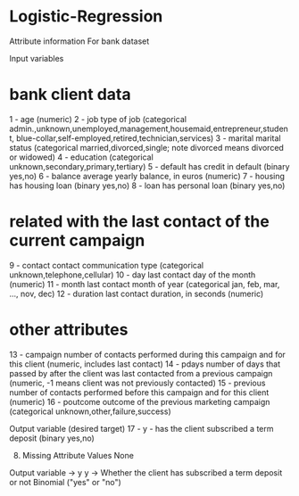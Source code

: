 # Logistic-Regression

Attribute information For bank dataset

   Input variables
   # bank client data
   1 - age (numeric)
   2 - job  type of job (categorical admin.,unknown,unemployed,management,housemaid,entrepreneur,student,
                                       blue-collar,self-employed,retired,technician,services) 
   3 - marital  marital status (categorical married,divorced,single; note divorced means divorced or widowed)
   4 - education (categorical unknown,secondary,primary,tertiary)
   5 - default has credit in default (binary yes,no)
   6 - balance average yearly balance, in euros (numeric) 
   7 - housing has housing loan (binary yes,no)
   8 - loan has personal loan (binary yes,no)
   # related with the last contact of the current campaign
   9 - contact contact communication type (categorical unknown,telephone,cellular) 
  10 - day last contact day of the month (numeric)
  11 - month last contact month of year (categorical jan, feb, mar, ..., nov, dec)
  12 - duration last contact duration, in seconds (numeric)
   # other attributes
  13 - campaign number of contacts performed during this campaign and for this client (numeric, includes last contact)
  14 - pdays number of days that passed by after the client was last contacted from a previous campaign (numeric, -1 means client was not previously contacted)
  15 - previous number of contacts performed before this campaign and for this client (numeric)
  16 - poutcome outcome of the previous marketing campaign (categorical unknown,other,failure,success)

  Output variable (desired target)
  17 - y - has the client subscribed a term deposit (binary yes,no)

8. Missing Attribute Values None



Output variable -> y
y -> Whether the client has subscribed a term deposit or not 
Binomial ("yes" or "no")
